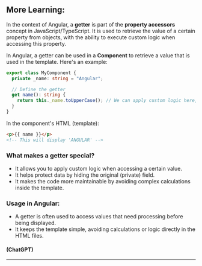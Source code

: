 ## More Learning:

In the context of Angular, a **getter** is part of the **property accessors** concept in JavaScript/TypeScript. It is used to retrieve the value of a certain property from objects, with the ability to execute custom logic when accessing this property.

In Angular, a getter can be used in a **Component** to retrieve a value that is used in the template. Here's an example:

```typescript
export class MyComponent {
  private _name: string = "Angular";

  // Define the getter
  get name(): string {
    return this._name.toUpperCase(); // We can apply custom logic here, like converting text to uppercase.
  }
}
```

In the component's HTML (template):

```html
<p>{{ name }}</p>
<!-- This will display 'ANGULAR' -->
```

### What makes a getter special?

- It allows you to apply custom logic when accessing a certain value.
- It helps protect data by hiding the original (private) field.
- It makes the code more maintainable by avoiding complex calculations inside the template.

### Usage in Angular:

- A getter is often used to access values that need processing before being displayed.
- It keeps the template simple, avoiding calculations or logic directly in the HTML files.

#### (ChatGPT)

---
